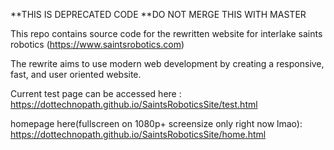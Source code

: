 **THIS IS DEPRECATED CODE
**DO NOT MERGE THIS WITH MASTER

This repo contains source code for the rewritten website for interlake saints robotics (https://www.saintsrobotics.com)

The rewrite aims to use modern web development by creating a responsive, fast, and user oriented website.

Current test page can be accessed here :
https://dottechnopath.github.io/SaintsRoboticsSite/test.html

homepage here(fullscreen on 1080p+ screensize only right now lmao):
https://dottechnopath.github.io/SaintsRoboticsSite/home.html
